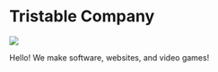 # Tristable Company

![](https://avatars.githubusercontent.com/u/124476688?s=400&u=c69e33549f8397ad128e30fc95176ff2a70f581a&v=4)

Hello! We make software, websites, and video games!
